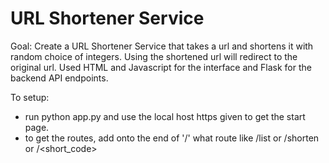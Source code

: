 # URL Shortener Service

Goal: Create a URL Shortener Service that takes a url and shortens it with random choice of integers. Using the shortened url will redirect to the original url.
Used HTML and Javascript for the interface and Flask for the backend API endpoints.

To setup:
- run python app.py and use the local host https given to get the start page.
- to get the routes, add onto the end of '/' what route like /list or /shorten or /<short_code>
